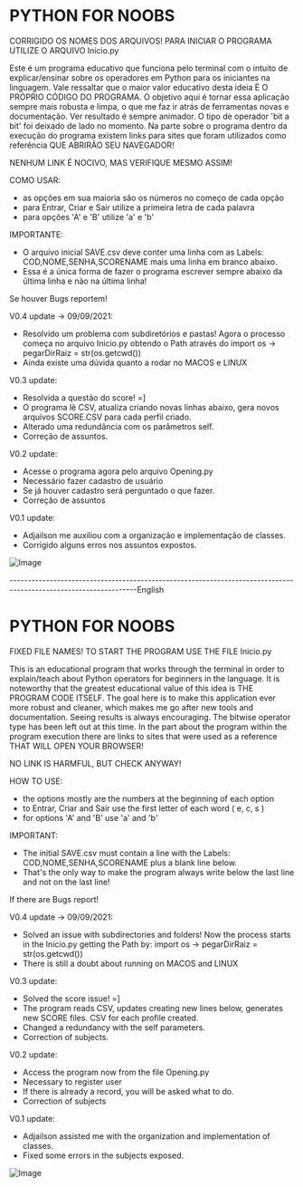 # PYTHON FOR NOOBS

CORRIGIDO OS NOMES DOS ARQUIVOS! PARA INICIAR O PROGRAMA UTILIZE O ARQUIVO Inicio.py

Este é um programa educativo que funciona pelo terminal com o intuito de explicar/ensinar sobre os operadores em Python para os iniciantes na linguagem.
Vale ressaltar que o maior valor educativo desta ideia É O PRÓPRIO CÓDIGO DO PROGRAMA.
O objetivo aqui é tornar essa aplicação sempre mais robusta e limpa, o que me faz ir atrás de ferramentas novas e documentação. Ver resultado é sempre animador.
O tipo de operador 'bit a bit' foi deixado de lado no momento.
Na parte sobre o programa dentro da execução do programa existem links para sites que foram utilizados como referência QUE ABRIRÃO SEU NAVEGADOR! 

NENHUM LINK É NOCIVO, MAS VERIFIQUE MESMO ASSIM!

COMO USAR:
- as opções em sua maioria são os números no começo de cada opção
- para Entrar, Criar e Sair utilize a primeira letra de cada palavra
- para opções 'A' e 'B' utilize 'a' e 'b'

IMPORTANTE:
- O arquivo inicial SAVE.csv deve conter uma linha com as Labels: COD,NOME,SENHA,SCORENAME mais uma linha em branco abaixo. 
- Essa é a única forma de fazer o programa escrever sempre abaixo da última linha e não na última linha!

Se houver Bugs reportem!

V0.4 update -> 09/09/2021:
- Resolvido um problema com subdiretórios e pastas! Agora o processo começa no arquivo Inicio.py obtendo o Path através do import os -> pegarDirRaiz = str(os.getcwd())
- Ainda existe uma dúvida quanto a rodar no MACOS e LINUX

V0.3 update:
- Resolvida a questão do score! =]
- O programa lê CSV, atualiza criando novas linhas abaixo, gera novos arquivos SCORE.CSV para cada perfil criado.
- Alterado uma redundância com os parâmetros self.
- Correção de assuntos.

V0.2 update:
 - Acesse o programa agora pelo arquivo Opening.py
 - Necessário fazer cadastro de usuário
 - Se já houver cadastro será perguntado o que fazer.
 - Correção de assuntos

V0.1 update:
  - Adjailson me auxiliou com a organização e implementação de classes.
  - Corrigido alguns erros nos assuntos expostos.



![Image](https://mirrors.creativecommons.org/presskit/buttons/88x31/png/by-sa.png)


-----------------------------------------------------------------------------------------------------------------English

# PYTHON FOR NOOBS

FIXED FILE NAMES! TO START THE PROGRAM USE THE FILE Inicio.py

This is an educational program that works through the terminal in order to explain/teach about Python operators for beginners in the language.
It is noteworthy that the greatest educational value of this idea is THE PROGRAM CODE ITSELF.
The goal here is to make this application ever more robust and cleaner, which makes me go after new tools and documentation. Seeing results is always encouraging.
The bitwise operator type has been left out at this time.
In the part about the program within the program execution there are links to sites that were used as a reference THAT WILL OPEN YOUR BROWSER! 

NO LINK IS HARMFUL, BUT CHECK ANYWAY!

HOW TO USE:
- the options mostly are the numbers at the beginning of each option
- to Entrar, Criar and Sair use the first letter of each word ( e, c, s )
- for options 'A' and 'B' use 'a' and 'b'

IMPORTANT:
- The initial SAVE.csv must contain a line with the Labels: COD,NOME,SENHA,SCORENAME plus a blank line below. 
- That's the only way to make the program always write below the last line and not on the last line!

If there are Bugs report!

V0.4 update -> 09/09/2021:
- Solved an issue with subdirectories and folders! Now the process starts in the Inicio.py getting the Path by: import os -> pegarDirRaiz = str(os.getcwd())
- There is still a doubt about running on MACOS and LINUX

V0.3 update:
- Solved the score issue! =]
- The program reads CSV, updates creating new lines below, generates new SCORE files. CSV for each profile created.
- Changed a redundancy with the self parameters.
- Correction of subjects.

V0.2 update:
 - Access the program now from the file Opening.py
 - Necessary to register user
 - If there is already a record, you will be asked what to do.
 - Correction of subjects

V0.1 update:
  - Adjailson assisted me with the organization and implementation of classes.
  - Fixed some errors in the subjects exposed.




![Image](https://mirrors.creativecommons.org/presskit/buttons/88x31/png/by-sa.png)
